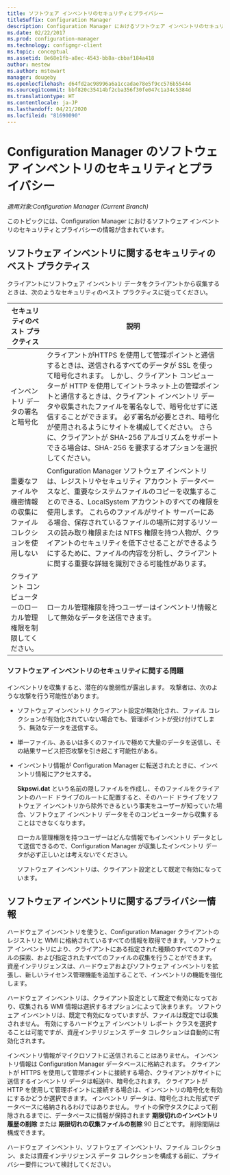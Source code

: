 ```yaml
---
title: ソフトウェア インベントリのセキュリティとプライバシー
titleSuffix: Configuration Manager
description: Configuration Manager におけるソフトウェア インベントリのセキュリティとプライバシーの情報を取得します。
ms.date: 02/22/2017
ms.prod: configuration-manager
ms.technology: configmgr-client
ms.topic: conceptual
ms.assetid: 8e68e1fb-a8ec-4543-bb8a-cbbaf184a418
author: mestew
ms.author: mstewart
manager: dougeby
ms.openlocfilehash: d64fd2ac98996a6a1ccadae78e5f9cc576b55444
ms.sourcegitcommit: bbf820c35414bf2cba356f30fe047c1a34c5384d
ms.translationtype: HT
ms.contentlocale: ja-JP
ms.lasthandoff: 04/21/2020
ms.locfileid: "81690090"
---
```

# <a name="security-and-privacy-for-software-inventory-in-configuration-manager"></a>Configuration Manager のソフトウェア インベントリのセキュリティとプライバシー

*適用対象:Configuration Manager (Current Branch)*

このトピックには、Configuration Manager におけるソフトウェア インベントリのセキュリティとプライバシーの情報が含まれています。  

##  <a name="security-best-practices-for-software-inventory"></a><a name="BKMK_Security_HardwareInventory"></a> ソフトウェア インベントリに関するセキュリティのベスト プラクティス  
 クライアントにソフトウェア インベントリ データをクライアントから収集するときは、次のようなセキュリティのベスト プラクティスに従ってください。  

|セキュリティのベスト プラクティス|説明|  
|----------------------------|----------------------|  
|インベントリ データの署名と暗号化|クライアントがHTTPS を使用して管理ポイントと通信するときは、送信されるすべてのデータが SSL を使って暗号化されます。 しかし、クライアント コンピューターが HTTP を使用してイントラネット上の管理ポイントと通信するときは、クライアント インベントリ データや収集されたファイルを署名なしで、暗号化せずに送信することができます。 必ず署名が必要とされ、暗号化が使用されるようにサイトを構成してください。 さらに、クライアントが SHA-256 アルゴリズムをサポートできる場合は、SHA-256 を要求するオプションを選択してください。|  
|重要なファイルや機密情報の収集にファイル コレクションを使用しない|Configuration Manager ソフトウェア インベントリは、レジストリやセキュリティ アカウント データベースなど、重要なシステムファイルのコピーを収集することのできる、LocalSystem アカウントのすべての権限を使用します。 これらのファイルがサイト サーバーにある場合、保存されているファイルの場所に対するリソースの読み取り権限または NTFS 権限を持つ人物が、クライアントのセキュリティを低下させることができるようにするために、ファイルの内容を分析し、クライアントに関する重要な詳細を識別できる可能性があります。|  
|クライアント コンピューターのローカル管理権限を制限してください。|ローカル管理権限を持つユーザーはインベントリ情報として無効なデータを送信できます。|  

### <a name="security-issues-for-software-inventory"></a>ソフトウェア インベントリのセキュリティに関する問題  
 インベントリを収集すると、潜在的な脆弱性が露出します。 攻撃者は、次のような攻撃を行う可能性があります。  

- ソフトウェア インベントリ クライアント設定が無効化され、ファイル コレクションが有効化されていない場合でも、管理ポイントが受け付けてしまう、無効なデータを送信する。  

- 単一ファイル、あるいは多くのファイルで極めて大量のデータを送信し、その結果サービス拒否攻撃を引き起こす可能性がある。  

- インベントリ情報が Configuration Manager に転送されたときに、インベントリ情報にアクセスする。  

  **Skpswi.dat** という名前の隠しファイルを作成し、そのファイルをクライアントのハード ドライブのルートに配置すると、そのハード ドライブをソフトウェア インベントリから除外できるという事実をユーザーが知っていた場合、ソフトウェア インベントリ データをそのコンピューターから収集することはできなくなります。  

  ローカル管理権限を持つユーザーはどんな情報でもインベントリ データとして送信できるので、Configuration Manager が収集したインベントリ データが必ず正しいとは考えないでください。  

  ソフトウェア インベントリは、クライアント設定として既定で有効になっています。  

##  <a name="privacy-information-for-software-inventory"></a><a name="BKMK_Privacy_HardwareInventory"></a> ソフトウェア インベントリに関するプライバシー情報  
 ハードウェア インベントリを使うと、Configuration Manager クライアントのレジストリと WMI に格納されているすべての情報を取得できます。 ソフトウェア インベントリにより、クライアントにある指定された種類のすべてのファイルの探索、および指定されたすべてのファイルの収集を行うことができます。 資産インテリジェンスは、ハードウェアおよびソフトウェア インベントリを拡張し、新しいライセンス管理機能を追加することで、インベントリの機能を強化します。  

 ハードウェア インベントリは、クライアント設定として既定で有効になっており、収集される WMI 情報は選択するオプションによって決まります。 ソフトウェア インベントリは、既定で有効になっていますが、ファイルは既定では収集されません。 有効にするハードウェア インベントリ レポート クラスを選択することは可能ですが、資産インテリジェンス データ コレクションは自動的に有効化されます。  

 インベントリ情報がマイクロソフトに送信されることはありません。 インベントリ情報は Configuration Manager データベースに格納されます。 クライアントが HTTPS を使用して管理ポイントに接続する場合、クライアントがサイトに送信するインベントリ データは転送中、暗号化されます。 クライアントが HTTP を使用して管理ポイントに接続する場合は、インベントリの暗号化を有効にするかどうか選択できます。 インベントリ データは、暗号化された形式でデータベースに格納されるわけではありません。 サイトの保守タスクによって削除されるまでに、データベースに情報が保持されます **期限切れのインベントリ履歴の削除** または **期限切れの収集ファイルの削除** 90 日ごとです。 削除間隔は構成できます。  

 ハードウェア インベントリ、ソフトウェア インベントリ、ファイル コレクション、または資産インテリジェンス データ コレクションを構成する前に、プライバシー要件について検討してください。  
